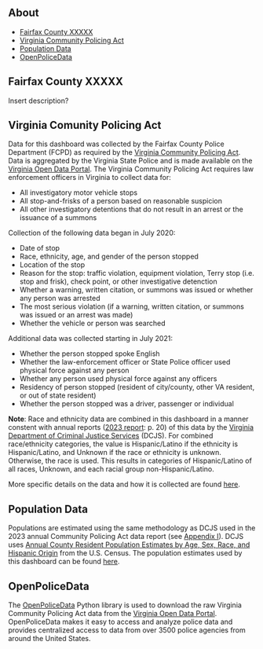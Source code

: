 ## About
- [Fairfax County XXXXX](#fairfax-county-xxxxx)
- [Virginia Community Policing Act](#virginia-comunity-policing-act)
- [Population Data](#population-data)
- [OpenPoliceData](#openpolicedata)

## Fairfax County XXXXX
Insert description?

## Virginia Comunity Policing Act
Data for this dashboard was collected by the Fairfax County Police Department (FCPD) as required by the [Virginia Community Policing Act](https://law.lis.virginia.gov/vacodefull/title52/chapter6.1/). Data is aggregated by the Virginia State Police and is made available on the [Virginia Open Data Portal](https://data.virginia.gov/dataset/community-policing-data). The Virginia Community Policing Act requires law enforcement officers in Virginia to collect data for:
- All investigatory motor vehicle stops
- All stop-and-frisks of a person based on reasonable suspicion
- All other investigatory detentions that do not result in an arrest or the issuance of a summons

Collection of the following data began in July 2020:
- Date of stop
- Race, ethnicity, age, and gender of the person stopped
- Location of the stop
- Reason for the stop: traffic violation, equipment violation, Terry stop (i.e. stop and frisk), check point, or other investigative detenction
- Whether a warning, written citation, or summons was issued or whether any person was arrested
- The most serious violation (if a warning, written citation, or summons was issued or an arrest was made)
- Whether the vehicle or person was searched

Additional data was collected starting in July 2021:
- Whether the person stopped spoke English
- Whether the law-enforcement officer or State Police officer used physical force against any person
- Whether any person used physical force against any officers
- Residency of person stopped (resident of city/county, other VA resident, or out of state resident)
- Whether the person stopped was a driver, passenger or individual

**Note**: Race and ethnicity data are combined in this dashboard in a manner constent with annual reports ([2023 report](https://www.dcjs.virginia.gov/sites/dcjs.virginia.gov/files/publications/research/report-analysis-traffic-stop-data-fiscal-year-2023.pdf): p. 20) of this data by the [Virginia Department of Criminal Justice Services](https://www.dcjs.virginia.gov/criminal-justice-research-center) (DCJS). For combined race/ethnicity categories, the value is Hispanic/Latino if the ethnicity is Hispanic/Latino, and Unknown if the race or ethnicity is unknown. Otherwise, the race is used. This results in categories of Hispanic/Latino of all races, Unknown, and each racial group non-Hispanic/Latino.

More specific details on the data and how it is collected are found [here](https://www.dcjs.virginia.gov/sites/dcjs.virginia.gov/files/publications/research/cpad-appendices/2023/Appendix-H.pdf).

## Population Data
Populations are estimated using the same methodology as DCJS used in the 2023 annual Community Policing Act data report (see [Appendix I](https://www.dcjs.virginia.gov/sites/dcjs.virginia.gov/files/publications/research/cpad-appendices/2023/Appendix-I.pdf)). DCJS uses [Annual County Resident Population Estimates by Age, Sex, Race, and Hispanic Origin](https://www.census.gov/data/tables/time-series/demo/popest/2020s-counties-detail.html) from the U.S. Census. The population estimates used by this dashboard can be found [here](https://github.com/Fairfax-County-NAACP-Data/fcpd-data/blob/main/data/FairfaxCountyPopulation.csv).

## OpenPoliceData
The [OpenPoliceData](https://openpolicedata.readthedocs.io/) Python library is used to download the raw Virginia Community Policing Act data from the [Virginia Open Data Portal](https://data.virginia.gov/stories/s/Virginia-Community-Policing-Act-Data-Collection/rden-cz3h/). OpenPoliceData makes it easy to access and analyze police data and provides centralized access to data from over 3500 police agencies from around the United States.